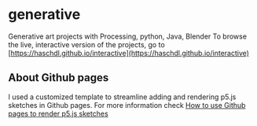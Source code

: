 # generative
Generative art projects with Processing, python, Java, Blender
To browse the live, interactive version of the projects, go to [https://haschdl.github.io/interactive](https://haschdl.github.io/interactive)

## About Github pages
I used a customized template to streamline adding and rendering p5.js sketches in Github pages. For more information check [How to use Github pages to render p5.js sketches](./meta/readme.md)